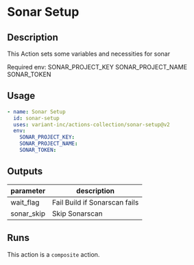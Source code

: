 # Sonar Setup

<!-- action-docs-description -->
## Description

This Action sets some variables and necessities for sonar

Required env:
  SONAR_PROJECT_KEY
  SONAR_PROJECT_NAME
  SONAR_TOKEN

## Usage

```yaml
- name: Sonar Setup
  id: sonar-setup
  uses: variant-inc/actions-collection/sonar-setup@v2
  env:
    SONAR_PROJECT_KEY:
    SONAR_PROJECT_NAME:
    SONAR_TOKEN:
```
<!-- action-docs-description -->

<!-- action-docs-inputs -->

<!-- action-docs-inputs -->

<!-- action-docs-outputs -->
## Outputs

| parameter | description |
| --- | --- |
| wait_flag | Fail Build if Sonarscan fails |
| sonar_skip | Skip Sonarscan |
<!-- action-docs-outputs -->

<!-- action-docs-runs -->
## Runs

This action is a `composite` action.
<!-- action-docs-runs -->

